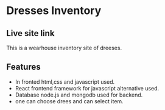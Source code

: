 # Dresses Inventory

## Live site link


This is a wearhouse inventory site of dreeses. 

## Features
* In fronted html,css and javascript used.
* React frontend framework for javascript alternative used.
* Database node.js and mongodb used for backend.
* one can choose  drees and can select item.

